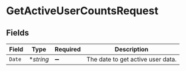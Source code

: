 # GetActiveUserCountsRequest


## Fields

| Field                             | Type                              | Required                          | Description                       |
| --------------------------------- | --------------------------------- | --------------------------------- | --------------------------------- |
| `Date`                            | **string*                         | :heavy_minus_sign:                | The date to get active user data. |